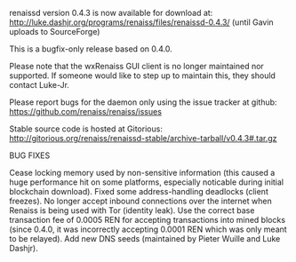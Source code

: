 renaissd version 0.4.3 is now available for download at:
http://luke.dashjr.org/programs/renaiss/files/renaissd-0.4.3/ (until Gavin uploads to SourceForge)

This is a bugfix-only release based on 0.4.0.

Please note that the wxRenaiss GUI client is no longer maintained nor supported. If someone would like to step up to maintain this, they should contact Luke-Jr.

Please report bugs for the daemon only using the issue tracker at github:
https://github.com/renaiss/renaiss/issues

Stable source code is hosted at Gitorious:
http://gitorious.org/renaiss/renaissd-stable/archive-tarball/v0.4.3#.tar.gz

BUG FIXES

Cease locking memory used by non-sensitive information (this caused a huge performance hit on some platforms, especially noticable during initial blockchain download).
Fixed some address-handling deadlocks (client freezes).
No longer accept inbound connections over the internet when Renaiss is being used with Tor (identity leak).
Use the correct base transaction fee of 0.0005 REN for accepting transactions into mined blocks (since 0.4.0, it was incorrectly accepting 0.0001 REN which was only meant to be relayed).
Add new DNS seeds (maintained by Pieter Wuille and Luke Dashjr).

